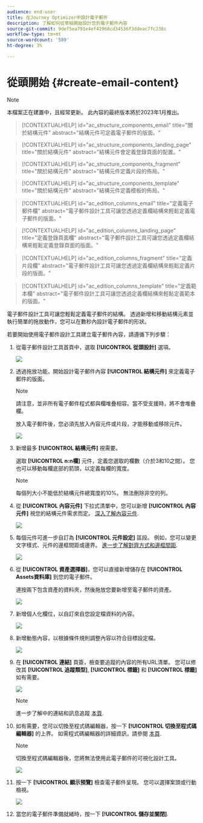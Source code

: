 ```yaml
---
audience: end-user
title: 在Journey Optimizer中設計電子郵件
description: 了解如何從草稿開始設計您的電子郵件內容
source-git-commit: 9def5ea791e4ef42968cd34536f3ddeac7fc238c
workflow-type: tm+mt
source-wordcount: '589'
ht-degree: 3%

---
```



# 從頭開始 {#create-email-content}

>[!NOTE]
>
>本檔案正在建置中，且經常更新。 此內容的最終版本將於2023年1月推出。

>[!CONTEXTUALHELP]
>id="ac_structure_components_email"
>title="關於結構元件"
>abstract="結構元件可定義電子郵件的版面。"

>[!CONTEXTUALHELP]
>id="ac_structure_components_landing_page"
>title="關於結構元件"
>abstract="結構元件會定義登錄頁面的配置。"

>[!CONTEXTUALHELP]
>id="ac_structure_components_fragment"
>title="關於結構元件"
>abstract="結構元件定義片段的佈局。"

>[!CONTEXTUALHELP]
>id="ac_structure_components_template"
>title="關於結構元件"
>abstract="結構元件定義模板的佈局。"


>[!CONTEXTUALHELP]
>id="ac_edition_columns_email"
>title="定義電子郵件欄"
>abstract="電子郵件設計工具可讓您透過定義欄結構來輕鬆定義電子郵件的版面。"

>[!CONTEXTUALHELP]
>id="ac_edition_columns_landing_page"
>title="定義登錄頁面欄"
>abstract="電子郵件設計工具可讓您透過定義欄結構來輕鬆定義登錄頁面的版面。"

>[!CONTEXTUALHELP]
>id="ac_edition_columns_fragment"
>title="定義片段欄"
>abstract="電子郵件設計工具可讓您透過定義欄結構來輕鬆定義片段的版面。"

>[!CONTEXTUALHELP]
>id="ac_edition_columns_template"
>title="定義範本欄"
>abstract="電子郵件設計工具可讓您透過定義欄結構來輕鬆定義範本的版面。"

電子郵件設計工具可讓您輕鬆定義電子郵件的結構。 透過新增和移動結構元素並執行簡單的拖放動作，您可以在數秒內設計電子郵件的形狀。

若要開始使用電子郵件設計工具建立電子郵件內容，請遵循下列步驟：

1. 從電子郵件設計工具首頁中，選取 **[!UICONTROL 從頭設計]** 選項。

   ![](assets/email_designer.png)

1. 透過拖放功能，開始設計電子郵件內容 **[!UICONTROL 結構元件]** 來定義電子郵件的版面。

   >[!NOTE]
   >
   >請注意，並非所有電子郵件程式都與欄堆疊相容。當不受支援時，將不會堆疊欄。
   >
   >放入電子郵件後，您必須先放入內容元件或片段，才能移動或移除元件。

   ![](assets/email_designer_2.png)

1. 新增最多 **[!UICONTROL 結構元件]** 視需要。

   選取 **[!UICONTROL n:n欄]** 元件，定義您選取的欄數（介於3和10之間）。 您也可以移動每欄底部的箭頭，以定義每欄的寬度。

   >[!NOTE]
   >
   >每個列大小不能低於結構元件總寬度的10%。 無法刪除非空的列。

1. 從 **[!UICONTROL 內容元件]** 下拉式清單中，您可以新增 **[!UICONTROL 內容元件]** 視您的結構元件需求而定。 [深入了解內容元件](content-components.md).

   ![](assets/email_designer_3.png)

1. 每個元件可進一步自訂為 **[!UICONTROL 元件設定]** 區段。 例如，您可以變更文字樣式、元件的邊框間距或邊界。 [進一步了解對齊方式和邊框間距](adjusting-vertical-alignment-and-padding.md).

   ![](assets/email_designer_4.png)

1. 從 **[!UICONTROL 資產選擇器]**，您可以直接新增儲存在 **[!UICONTROL Assets資料庫]** 到您的電子郵件。

   連按兩下包含資產的資料夾，然後拖放您要新增至電子郵件的資產。

   ![](assets/email_designer_5.png)

1. 新增個人化欄位，以自訂來自您設定檔資料的內容。

   ![](assets/email_designer_6.png)

1. 新增動態內容，以根據條件規則調整內容以符合目標設定檔。

   ![](assets/email_designer_dynamic-content.png)

1. 在 **[!UICONTROL 連結]** 頁簽，檢查要追蹤的內容的所有URL清單。 您可以修改其 **[!UICONTROL 追蹤類型]**, **[!UICONTROL 標籤]** 和 **[!UICONTROL 標籤]** 如有需要。

   ![](assets/email_designer_7.png)

   >[!NOTE]
   >
   >進一步了解中的連結和訊息追蹤 [本頁](message-tracking.md).

1. 如有需要，您可以切換至程式碼編輯器，按一下 **[!UICONTROL 切換至程式碼編輯器]** 的上界。 如需程式碼編輯器的詳細資訊，請參閱 [本頁](code-content.md#).

   >[!NOTE]
   >
   >切換至程式碼編輯器後，您將無法使用此電子郵件的可視化設計工具。

   ![](assets/email_designer_26.png)

1. 按一下 **[!UICONTROL 顯示預覽]** 檢查電子郵件呈現。 您可以選擇案頭或行動檢視。

   ![](assets/email_designer_8.png)

1. 當您的電子郵件準備就緒時，按一下 **[!UICONTROL 儲存並關閉]**.

